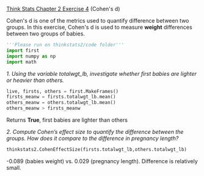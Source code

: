[Think Stats Chapter 2 Exercise 4](http://greenteapress.com/thinkstats2/html/thinkstats2003.html#toc24) (Cohen's d)

Cohen's d is one of the metrics used to quantify difference between two groups. In this exercise, Cohen's d is used to measure **weight** differences between two groups of babies.

```python
'''Please run on thinkstats2/code folder'''
import first
import numpy as np
import math
```

*1. Using the variable totalwgt_lb, investigate whether first babies are lighter or heavier than others.*

```python
live, firsts, others = first.MakeFrames()
firsts_meanw = firsts.totalwgt_lb.mean()
others_meanw = others.totalwgt_lb.mean()
others_meanw > firsts_meanw
```
Returns **True**, first babies are lighter than others

*2. Compute Cohen’s effect size to quantify the difference between the groups. How does it compare to the difference in pregnancy length?*

```python
thinkstats2.CohenEffectSize(firsts.totalwgt_lb,others.totalwgt_lb)
```
-0.089 (babies weight) vs. 0.029 (pregnancy length). Difference is relatively small.


